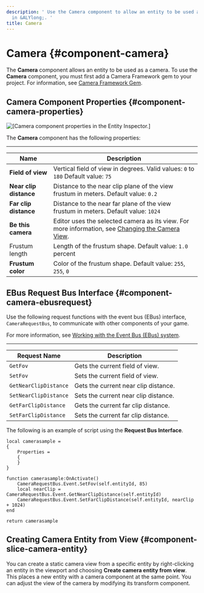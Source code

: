 ```yaml
---
description: ' Use the Camera component to allow an entity to be used as a camera
  in &ALYlong;. '
title: Camera
---
```

# Camera {#component-camera}

The **Camera** component allows an entity to be used as a camera\. To use the **Camera** component, you must first add a Camera Framework gem to your project\. For information, see [Camera Framework Gem](/docs/userguide/gems/builtin/camera.md)\.

## Camera Component Properties {#component-camera-properties}

![\[Camera component properties in the Entity Inspector.\]](/images/userguide/component/component-camera-properties.png)

The **Camera** component has the following properties:


****  

| Name | Description | 
| --- | --- | 
|  **Field of view**  |  Vertical field of view in degrees\. Valid values: `0` to `180`  Default value: `75`  | 
|  **Near clip distance**  |  Distance to the near clip plane of the view frustum in meters\. Default value: `0.2`  | 
|  **Far clip distance**  |  Distance to the near far plane of the view frustum in meters\. Default value: `1024`  | 
|  **Be this camera**  |  Editor uses the selected camera as its view\. For more information, see [Changing the Camera View](/docs/userguide/editor/viewport#lumberyard-editor-viewport-camera)\.  | 
| Frustum length |  Length of the frustum shape\. Default value: `1.0` percent  | 
|  **Frustum color**  |  Color of the frustum shape\. Default value: `255`, `255`, `0`  | 

## EBus Request Bus Interface {#component-camera-ebusrequest}

Use the following request functions with the event bus \(EBus\) interface, `CameraRequestBus`, to communicate with other components of your game\.

For more information, see [Working with the Event Bus \(EBus\) system](/docs/userguide/programming/ebus/intro.md)\.


****  

| Request Name | Description | 
| --- | --- | 
|  `GetFov`  |  Gets the current field of view\.  | 
|  `SetFov`  |  Sets the current field of view\.  | 
|  `GetNearClipDistance`  |  Gets the current near clip distance\.  | 
|  `SetNearClipDistance`  |  Sets the current near clip distance\.  | 
|  `GetFarClipDistance`  |  Gets the current far clip distance\.  | 
|  `SetFarClipDistance`  |  Sets the current far clip distance\.  | 

The following is an example of script using the **Request Bus Interface**\.

```
local camerasample =
{
    Properties =
    {
    }
}
 
function camerasample:OnActivate()
    CameraRequestBus.Event.SetFov(self.entityId, 85)
    local nearClip = CameraRequestBus.Event.GetNearClipDistance(self.entityId)
    CameraRequestBus.Event.SetFarClipDistance(self.entityId, nearClip + 1024)
end
 
return camerasample
```

## Creating Camera Entity from View {#component-slice-camera-entity}

You can create a static camera view from a specific entity by right\-clicking an entity in the viewport and choosing **Create camera entity from view**\. This places a new entity with a camera component at the same point\. You can adjust the view of the camera by modifying its transform component\.